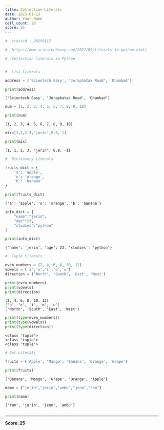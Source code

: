```yaml
---
title: Collection-Literals
date: 2025-01-13
author: Your Name
cell_count: 26
score: 25
---
```


```python
#  created : 20250112
```


```python
#  https://www.scientecheasy.com/2022/09/literals-in-python.html/
```


```python
#  Collection literals in Python
```


```python

```


```python
#  List literals

```


```python
address = ['Scientech Easy', 'Joraphatak Road', 'Dhanbad']

```


```python
print(address)
```

    ['Scientech Easy', 'Joraphatak Road', 'Dhanbad']



```python
num = [1, 2, 3, 4, 5, 6, 7, 8, 9, 10]
```


```python
print(num)
```

    [1, 2, 3, 4, 5, 6, 7, 8, 9, 10]



```python
mix=[1,1,2,3,'jerin',0.8,-1]
```


```python
print(mix)
```

    [1, 1, 2, 3, 'jerin', 0.8, -1]



```python
#  Dictionary Literals
```


```python
fruits_dict = {
    'a': 'apple',
    'o': 'orange',
    'b': 'banana'
}
```


```python
print(fruits_dict)
```

    {'a': 'apple', 'o': 'orange', 'b': 'banana'}



```python
info_dict = {
    "name":"jerin",
    "age":23,
    "studies":"python"
}
```


```python
print(info_dict)
```

    {'name': 'jerin', 'age': 23, 'studies': 'python'}



```python
#  Tuple Literals

```


```python
even_numbers = (2, 4, 6, 8, 10, 12)
vowels = ('a','e','i','o','u')
direction = ('North', 'South', 'East', 'West')

```


```python
print(even_numbers)
print(vowels)
print(direction)
```

    (2, 4, 6, 8, 10, 12)
    ('a', 'e', 'i', 'o', 'u')
    ('North', 'South', 'East', 'West')



```python
print(type(even_numbers))
print(type(vowels))
print(type(direction))
```

    <class 'tuple'>
    <class 'tuple'>
    <class 'tuple'>



```python
# Set Literals
```


```python
fruits = {'Apple', 'Mango', 'Banana', 'Orange', 'Grape'}

```


```python
print(fruits)
```

    {'Banana', 'Mango', 'Grape', 'Orange', 'Apple'}



```python
name = {"jerin","jerin","anbu","jeno","ram"}
```


```python
print(name)
```

    {'ram', 'jerin', 'jeno', 'anbu'}



```python

```


---
**Score: 25**